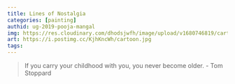 ```yaml
---
title: Lines of Nostalgia
categories: [painting]
authid: ug-2019-pooja-mangal
img: https://res.cloudinary.com/dhodsjwfh/image/upload/v1680746819/cartoon-thumb_ozrvlo.jpg
art: https://i.postimg.cc/KjhKncWh/cartoon.jpg
tags: 
---
```


> If you carry your childhood with you, you never become older. - Tom Stoppard